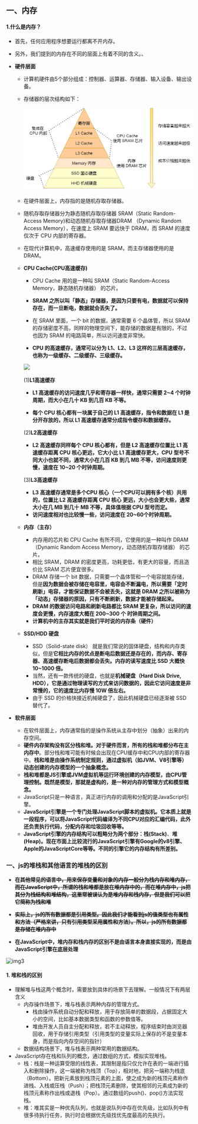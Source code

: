 ## 一、内存

#### 1.什么是内存？

- 首先，任何应用程序想要运行都离不开内存。

- 另外，我们提到的内存在不同的层面上有着不同的含义。、

- **硬件层面**

  - 计算机硬件由5个部分组成：控制器、运算器、存储器、输入设备、输出设备。

  - 存储器的层次结构如下：

    ![](./images/OS31.png)
    
  - 在硬件层面上，内存指的是随机存取存储器。

  - 随机存取存储器分为静态随机存取存储器 SRAM（Static Random-Access Memory)和动态随机存取存储器DRAM （Dynamic Random Access Memory），在速度上 SRAM 要远快于 DRAM，而 SRAM 的速度仅次于 CPU 内部的寄存器。

  - 在现代计算机中，高速缓存使用的是 SRAM，而主存储器使用的是 DRAM。

  - **CPU Cache(CPU高速缓存)**

    - CPU Cache 用的是一种叫 SRAM（Static Random-Access Memory，静态随机存储器） 的芯片。

    - **SRAM 之所以叫「静态」存储器，是因为只要有电，数据就可以保持存在，而一旦断电，数据就会丢失了。**

    - 在 SRAM 里面，一个 bit 的数据，通常需要 6 个晶体管，所以 SRAM 的存储密度不高，同样的物理空间下，能存储的数据是有限的，不过也因为 SRAM 的电路简单，所以访问速度非常快。

    - **CPU 的高速缓存，通常可以分为 L1、L2、L3 这样的三层高速缓存，也称为一级缓存、二级缓存、三级缓存。**

    ![](D:/张旭资料/knowledge-notes/前端知识/计算机知识/images/OS30.png)

    (1)**L1高速缓存**

     - **L1 高速缓存的访问速度几乎和寄存器一样快，通常只需要 2~4 个时钟周期，而大小在几十 KB 到几百 KB 不等。**

     - **每个 CPU 核心都有一块属于自己的 L1 高速缓存，指令和数据在 L1 是分开存放的，所以 L1 高速缓存通常分成指令缓存和数据缓存。**

    (2)**L2高速缓存**

     - **L2 高速缓存同样每个 CPU 核心都有，但是 L2 高速缓存位置比 L1 高速缓存距离 CPU 核心更远，它大小比 L1 高速缓存更大，CPU 型号不同大小也就不同，通常大小在几百 KB 到几 MB 不等，访问速度则更慢，速度在 10~20 个时钟周期。**

    (3)**L3高速缓存**

     - **L3 高速缓存通常是多个CPU 核心（一个CPU可以拥有多个核）共用的，位置比 L2 高速缓存距离 CPU 核心 更远，大小也会更大些，通常大小在几 MB 到几十 MB 不等，具体值根据 CPU 型号而定。**
     - **访问速度相对也比较慢一些，访问速度在 20~60个时钟周期。**

  - **内存（主存）** 

    - 内存用的芯片和 CPU Cache 有所不同，它使用的是一种叫作 DRAM （Dynamic Random Access Memory，动态随机存取存储器） 的芯片。
    - 相比 SRAM，DRAM 的密度更高，功耗更低，有更大的容量，而且造价比 SRAM 芯片便宜很多。
    - DRAM 存储一个 bit 数据，只需要一个晶体管和一个电容就能存储，但是**因为数据会被存储在电容里，电容会不断漏电，所以需要「定时刷新」电容，才能保证数据不会被丢失，这就是 DRAM 之所以被称为「动态」存储器的原因，只有不断刷新，数据才能被存储起来。**
    - **DRAM 的数据访问电路和刷新电路都比 SRAM 更复杂，所以访问的速度会更慢，内存速度大概在 200~300 个 时钟周期之间。**
    - **计算机中的主存其实就是我们平时说的内存条（硬件）**

  - **SSD/HDD 硬盘**

    - SSD（Solid-state disk） 就是我们常说的固体硬盘，结构和内存类似，但是**它相比内存的优点是断电后数据还是存在的，而内存、寄存器、高速缓存断电后数据都会丢失。内存的读写速度比 SSD 大概快 10~1000 倍。**
    - 当然，还有一款传统的硬盘，也就是**机械硬盘（Hard Disk Drive, HDD），它是通过物理读写的方式来访问数据的，因此它访问速度是非常慢的，它的速度比内存慢 10W 倍左右。**
    - 由于 SSD 的价格快接近机械硬盘了，因此机械硬盘已经逐渐被 SSD 替代了。

- **软件层面**

  - 在软件层面上，内存通常指的是操作系统从主存中划分（抽象）出来的内存空间。
  - **硬件内存架构没有区分栈和堆。对于硬件而言，所有的栈和堆都分布在主内存中**。部分栈和堆可能有时候会出现在CPU缓存中和CPU内部的寄存器中。**栈和堆是由操作系统制定规则，通过虚拟机（如JVM、V8引擎等）动态创建的内存模型的一个抽象概念。**
  - **栈和堆都是JS引擎或JVM虚拟机等运行环境创建的内存模型，由CPU管理控制。既然是模型，那就是虚构的，是一种对内存的管理方式和模型概念。**
  - JavaScript只是一种语言，真正进行内存的调用和分配的是JavaScript引擎。
  - **JavaScript引擎是一个专门处理JavaScript脚本的虚拟机。它本质上就是一段程序，可以将JavaScript代码编译为不同CPU对应的汇编代码，此外还负责执行代码，分配内存和垃圾回收等等。**
  - **JavaScript引擎的内存结构可以粗略分为两个部分：栈(Stack)**、**堆(Heap)。现在市面上比较流行的JavaScript引擎有Google的v8引擎、Apple的JavaScriptCore等等。不同的引擎它的内存结构有所差别。**

 



### 一、js的堆栈和其他语言的堆栈的区别 ###

- ~~**在其他常见的语言中，用来保存变量和对象的内存一般分为栈内存和堆内存，而在JavaScript中，所谓的栈和堆都是放在堆内存中的，而在堆内存中，js把其分为栈结构和堆结构，这里常被误认为是堆内存和栈内存，但是我们可以把它简称为栈和堆**~~

- ~~**实际上，js的所有数据都是引用类型。因此我们才能看到js的值类型也有属性和方法（严格来讲，只有引用类型采用属性和方法）。所以，js的所有数据都是存储在堆内存中**~~

- **在JavaScript中，堆内存和栈内存的区别不是由语言本身直接实现的，而是由JavaScript引擎在底层处理**

![img3](D:\张旭资料\knowledge-notes\前端知识\红宝书笔记\images\img3.webp)

#### 1. 堆和栈的区别

- 理解堆与栈这两个概念时，需要放到具体的场景下去理解。一般情况下有两层含义
  - 内存操作场景下，堆与栈表示两种内存的管理方式。
    - 栈由操作系统自动分配和释放，用于存放简单的数据段，占据固定大小的空间，比如基本数据类型和函数的参数值等。
    - 堆由开发人员自主分配和释放，若不主动释放，程序结束时由浏览器回收，用于存储引用类型（引用类型的变量实际上保存的不是变量本身，而是指向内存空间的指针）
  - 数据结构场景下，堆与栈表示两种常用的数据结构。
- JavaScript存在栈和队列的概念，通过数组的方式，模拟实现堆栈。
  - 栈：栈是一种运算受限的线性表，其限制是指只仅允许在表的一端进行插入和删除操作，这一端被称为栈顶（Top），相对地，把另一端称为栈底（Bottom）。把新元素放到栈顶元素的上面，使之成为新的栈顶元素称作进栈、入栈或压栈（Push）；把栈顶元素删除，使其相邻的元素成为新的栈顶元素称作出栈或退栈（Pop）。通过数组的push()、pop()方法实现栈。
  - 堆：堆其实是一种优先队列，也就是说队列中存在优先级，比如队列中有很多待执行任务，执行时会根据优先级找优先度最高的先执行。


